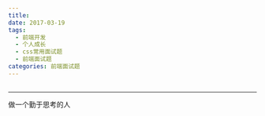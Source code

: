 ```yaml
---
title: 
date: 2017-03-19
tags:
  - 前端开发
  - 个人成长
  - css常用面试题
  - 前端面试题
categories: 前端面试题
---
```


## 


---
做一个勤于思考的人